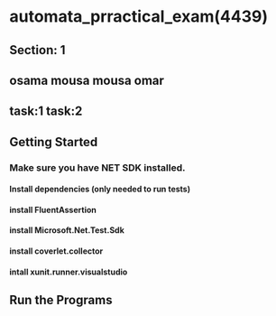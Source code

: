 # automata_prractical_exam(4439)
## Section: 1
## osama mousa mousa omar
## task:1 task:2

## Getting Started
### Make sure you have NET SDK installed.
#### Install dependencies (only needed to run tests)
#### install FluentAssertion
#### install Microsoft.Net.Test.Sdk
#### install coverlet.collector
#### intall xunit.runner.visualstudio


## Run the Programs
